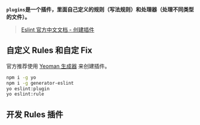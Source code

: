 **`plugins`是一个插件，里面自己定义的规则（写法规则）和处理器（处理不同类型的文件）。**

> [Eslint 官方中文文档 - 创建插件](https://zh-hans.eslint.org/docs/latest/extend/plugins#%E6%8F%92%E4%BB%B6%E5%91%BD%E5%90%8D)

## 自定义 Rules 和自定 Fix

官方推荐使用 [Yeoman 生成器](https://www.npmjs.com/package/generator-eslint) 来创建插件。

```bash
npm i -g yo
npm i -g generator-eslint
yo eslint:plugin
yo eslint:rule
```

## 开发 Rules 插件
